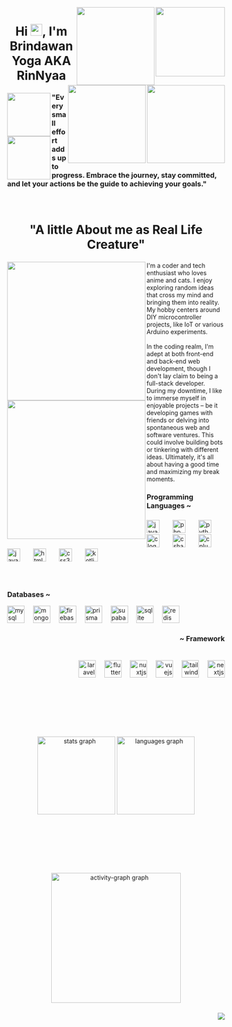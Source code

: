 <img align="right" height="160" src="https://cdn.discordapp.com/attachments/1025234293976481803/1194617531181318144/1fcc6d62d16cfddf9401f754f25e9f36.gif"  />
<img align="right" height="180" src="[#](https://th.bing.com/th/id/OIP.TRsMqYRsFkRplaXu_Zz-jAHaFj?rs=1&pid=ImgDetMain)"/>
<img align="right" height="180" src="[#](https://th.bing.com/th/id/OIP.TRsMqYRsFkRplaXu_Zz-jAHaFj?rs=1&pid=ImgDetMain)"/>
<img align="right" height="180" src="[#](https://th.bing.com/th/id/OIP.TRsMqYRsFkRplaXu_Zz-jAHaFj?rs=1&pid=ImgDetMain)"/>



###

<div>
<h1 align="center">Hi <img src="https://github.githubassets.com/images/mona-loading-default.gif" width="27" height="27" />, I'm Brindawan Yoga AKA RinNyaa</h1>

</div>

###

<!-- Isi Quotes -->
<img align="left" height="100" src="[#](https://th.bing.com/th/id/OIP.TRsMqYRsFkRplaXu_Zz-jAHaFj?rs=1&pid=ImgDetMain)"/>
<img align="left" height="100" src="[#](https://th.bing.com/th/id/OIP.TRsMqYRsFkRplaXu_Zz-jAHaFj?rs=1&pid=ImgDetMain)"/>
<h3 align="left">"Every small effort adds up to progress. Embrace the journey, stay committed, and let your actions be the guide to achieving your goals."</h3>

### 

<br clear="both">

<h1 align="center">"A little About me as Real Life Creature"</h1>

###

<div align="left">
<img align="left" height="320" margin="2" src="https://i.pinimg.com/originals/9c/ba/51/9cba513c9d6ca51456e16f578c888b2b.gif"/>
<img align="left" height="320" margin="2" src="[#](https://th.bing.com/th/id/OIP.TRsMqYRsFkRplaXu_Zz-jAHaFj?rs=1&pid=ImgDetMain)"/>
</div>

###

<p align="left">I'm a coder and tech enthusiast who loves anime and cats.  I enjoy exploring random ideas that cross my mind and bringing them into reality. My hobby centers around DIY microcontroller projects, like IoT or various Arduino experiments.<br><br>In the coding realm, I'm adept at both front-end and back-end web development, though I don't lay claim to being a full-stack developer. During my downtime, I like to immerse myself in enjoyable projects – be it developing games with friends or delving into spontaneous web and software ventures. This could involve building bots or tinkering with different ideas. Ultimately, it's all about having a good time and maximizing my break moments.</p>

###

<h3 align="left">Programming Languages ~</h3>

###

<div align="left">
  <img src="https://cdn.jsdelivr.net/gh/devicons/devicon/icons/java/java-original.svg" height="30" alt="java logo"  />
  <img width="22" />
  <img src="https://cdn.simpleicons.org/php/777BB4" height="30" alt="php logo"  />
  <img width="22" />
  <img src="https://cdn.jsdelivr.net/gh/devicons/devicon/icons/python/python-original.svg" height="30" alt="python logo"  />
  <img width="22" />
  <img src="https://cdn.jsdelivr.net/gh/devicons/devicon/icons/c/c-original.svg" height="30" alt="c logo"  />
  <img width="22" />
  <img src="https://cdn.jsdelivr.net/gh/devicons/devicon/icons/csharp/csharp-original.svg" height="30" alt="csharp logo"  />
  <img width="22" />
  <img src="https://cdn.jsdelivr.net/gh/devicons/devicon/icons/cplusplus/cplusplus-original.svg" height="30" alt="cplusplus logo"  />
  <img width="22" />
  <img src="https://cdn.jsdelivr.net/gh/devicons/devicon/icons/javascript/javascript-original.svg" height="30" alt="javascript logo"  />
  <img width="22" />
  <img src="https://cdn.jsdelivr.net/gh/devicons/devicon/icons/html5/html5-original.svg" height="30" alt="html5 logo"  />
  <img width="22" />
  <img src="https://cdn.jsdelivr.net/gh/devicons/devicon/icons/css3/css3-original.svg" height="30" alt="css3 logo"  />
  <img width="22" />
  <img src="https://cdn.jsdelivr.net/gh/devicons/devicon/icons/kotlin/kotlin-original.svg" height="30" alt="kotlin logo"  />
</div>

###

<!--<h1 align="center">~ My Skills ~<br>o(〃＾▽＾〃)o</h1>-->

###

<br clear="both">

###

<h3 align="left">Databases ~</h3>

<div align="left">
  <img src="https://skillicons.dev/icons?i=mysql" height="40" alt="mysql logo"  />
  <img width="12" />
  <img src="https://skillicons.dev/icons?i=mongodb" height="40" alt="mongodb logo"  />
  <img width="12" />
  <img src="https://skillicons.dev/icons?i=firebase" height="40" alt="firebase logo"  />
  <img width="12" />
  <img src="https://skillicons.dev/icons?i=prisma" height="40" alt="prisma logo"  />
  <img width="12" />
  <img src="https://skillicons.dev/icons?i=supabase" height="40" alt="supabase logo"  />
  <img width="12" />
  <img src="https://skillicons.dev/icons?i=sqlite" height="40" alt="sqlite logo"  />
  <img width="12" />
  <img src="https://skillicons.dev/icons?i=redis" height="40" alt="redis logo"  />
</div>

###

<h3 align="right">~ Framework</h3>

###

<br clear="both">

<div align="right">
  <img src="https://skillicons.dev/icons?i=laravel" height="40" alt="laravel logo"  />
  <img width="12" />
  <img src="https://skillicons.dev/icons?i=flutter" height="40" alt="flutter logo"  />
  <img width="12" />
  <img src="https://skillicons.dev/icons?i=nuxtjs" height="40" alt="nuxtjs logo"  />
  <img width="12" />
  <img src="https://skillicons.dev/icons?i=vue" height="40" alt="vuejs logo"  />
  <img width="12" />
  <img src="https://skillicons.dev/icons?i=tailwind" height="40" alt="tailwindcss logo"  />
  <img width="12" />
  <img src="https://skillicons.dev/icons?i=nextjs" height="40" alt="nextjs logo"  />
</div>

###

<h1 align="center">&nbsp;</h1>
<h3 align="center">&nbsp;</h3>
<div align="center">
<img src="https://github-readme-stats.vercel.app/api?username=R1N-NY44&hide_title=false&hide_rank=false&show_icons=true&include_all_commits=true&count_private=true&disable_animations=false&theme=apprentice&locale=en&hide_border=true&order=1" height="180" alt="stats graph"/>
<img src="https://github-readme-stats.vercel.app/api/top-langs?username=R1N-NY44&locale=en&hide_title=false&layout=compact&card_width=320&langs_count=5&theme=apprentice&hide_border=true&order=2" height="180" alt="languages graph"  />
</div>


<h1 align="center">&nbsp;</h1>
<h3 align="center">&nbsp;</h3>



<div align="center">
  
  <!--<img src="https://github-profile-trophy.vercel.app?username=R1N-NY44&theme=apprentice&column=-1&row=1&margin-w=8&margin-h=8&no-bg=false&no-frame=true&order=4" height="150" alt="trophy graph"  />-->
  <img src="https://github-readme-activity-graph.vercel.app/graph?username=R1N-NY44&radius=16&theme=high-contrast&area=true&order=5&hide_border=true" height="300" alt="activity-graph graph"  />
  
</div>


<!--<div align="center">
  
</div>-->

###

<!--<br clear="both">

<img src="https://raw.githubusercontent.com/R1N-NY44/R1N-NY44/output/snake.svg" alt="Snake animation" />

###

<p align="left">Hello World!!</p>

###

<img align="left" height="130" src="https://th.bing.com/th/id/R.c888ec0f20ad324bf182d51dbe767611?rik=%2faVLWn6%2fqAg9dA&pid=ImgRaw&r=0"  />

###

<img align="right" height="330" src="https://i.pinimg.com/originals/9c/ba/51/9cba513c9d6ca51456e16f578c888b2b.gif"  />

###

<br clear="both"> -->

<div align="right">
  <img src="https://profile-counter.glitch.me/R1N-NY44/count.svg?"  />
</div>

###
